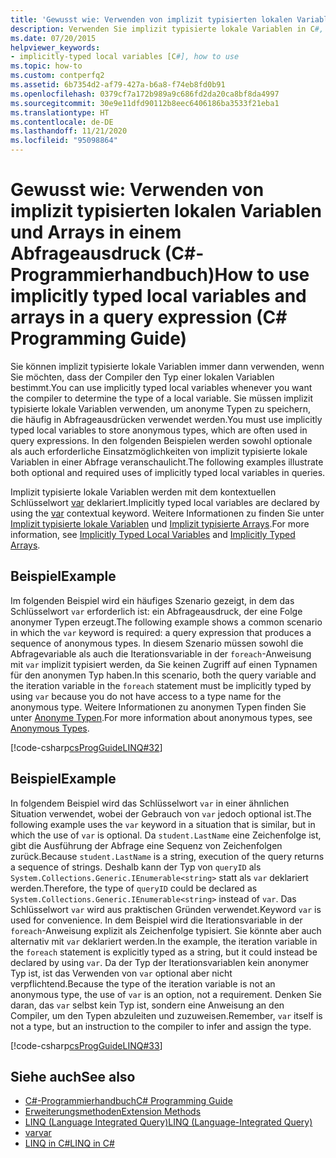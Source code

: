 ```yaml
---
title: 'Gewusst wie: Verwenden von implizit typisierten lokalen Variablen und Arrays in einem Abfrageausdruck – C#-Programmierhandbuch'
description: Verwenden Sie implizit typisierte lokale Variablen in C#, damit der Compiler den Typ einer lokalen Variablen bestimmt. Sie müssen sie verwenden, um anonyme Typen zu speichern.
ms.date: 07/20/2015
helpviewer_keywords:
- implicitly-typed local variables [C#], how to use
ms.topic: how-to
ms.custom: contperfq2
ms.assetid: 6b7354d2-af79-427a-b6a8-f74eb8fd0b91
ms.openlocfilehash: 0379cf7a172b989a9c686fd2da20ca8bf8da4997
ms.sourcegitcommit: 30e9e11dfd90112b8eec6406186ba3533f21eba1
ms.translationtype: HT
ms.contentlocale: de-DE
ms.lasthandoff: 11/21/2020
ms.locfileid: "95098864"
---
```

# <a name="how-to-use-implicitly-typed-local-variables-and-arrays-in-a-query-expression-c-programming-guide"></a><span data-ttu-id="02a7b-104">Gewusst wie: Verwenden von implizit typisierten lokalen Variablen und Arrays in einem Abfrageausdruck (C#-Programmierhandbuch)</span><span class="sxs-lookup"><span data-stu-id="02a7b-104">How to use implicitly typed local variables and arrays in a query expression (C# Programming Guide)</span></span>

<span data-ttu-id="02a7b-105">Sie können implizit typisierte lokale Variablen immer dann verwenden, wenn Sie möchten, dass der Compiler den Typ einer lokalen Variablen bestimmt.</span><span class="sxs-lookup"><span data-stu-id="02a7b-105">You can use implicitly typed local variables whenever you want the compiler to determine the type of a local variable.</span></span> <span data-ttu-id="02a7b-106">Sie müssen implizit typisierte lokale Variablen verwenden, um anonyme Typen zu speichern, die häufig in Abfrageausdrücken verwendet werden.</span><span class="sxs-lookup"><span data-stu-id="02a7b-106">You must use implicitly typed local variables to store anonymous types, which are often used in query expressions.</span></span> <span data-ttu-id="02a7b-107">In den folgenden Beispielen werden sowohl optionale als auch erforderliche Einsatzmöglichkeiten von implizit typisierte lokale Variablen in einer Abfrage veranschaulicht.</span><span class="sxs-lookup"><span data-stu-id="02a7b-107">The following examples illustrate both optional and required uses of implicitly typed local variables in queries.</span></span>  
  
 <span data-ttu-id="02a7b-108">Implizit typisierte lokale Variablen werden mit dem kontextuellen Schlüsselwort [var](../../language-reference/keywords/var.md) deklariert.</span><span class="sxs-lookup"><span data-stu-id="02a7b-108">Implicitly typed local variables are declared by using the [var](../../language-reference/keywords/var.md) contextual keyword.</span></span> <span data-ttu-id="02a7b-109">Weitere Informationen zu finden Sie unter [Implizit typisierte lokale Variablen](./implicitly-typed-local-variables.md) und [Implizit typisierte Arrays](../arrays/implicitly-typed-arrays.md).</span><span class="sxs-lookup"><span data-stu-id="02a7b-109">For more information, see [Implicitly Typed Local Variables](./implicitly-typed-local-variables.md) and [Implicitly Typed Arrays](../arrays/implicitly-typed-arrays.md).</span></span>  
  
## <a name="example"></a><span data-ttu-id="02a7b-110">Beispiel</span><span class="sxs-lookup"><span data-stu-id="02a7b-110">Example</span></span>  

 <span data-ttu-id="02a7b-111">Im folgenden Beispiel wird ein häufiges Szenario gezeigt, in dem das Schlüsselwort `var` erforderlich ist: ein Abfrageausdruck, der eine Folge anonymer Typen erzeugt.</span><span class="sxs-lookup"><span data-stu-id="02a7b-111">The following example shows a common scenario in which the `var` keyword is required: a query expression that produces a sequence of anonymous types.</span></span> <span data-ttu-id="02a7b-112">In diesem Szenario müssen sowohl die Abfragevariable als auch die Iterationsvariable in der `foreach`-Anweisung mit `var` implizit typisiert werden, da Sie keinen Zugriff auf einen Typnamen für den anonymen Typ haben.</span><span class="sxs-lookup"><span data-stu-id="02a7b-112">In this scenario, both the query variable and the iteration variable in the `foreach` statement must be implicitly typed by using `var` because you do not have access to a type name for the anonymous type.</span></span> <span data-ttu-id="02a7b-113">Weitere Informationen zu anonymen Typen finden Sie unter [Anonyme Typen](./anonymous-types.md).</span><span class="sxs-lookup"><span data-stu-id="02a7b-113">For more information about anonymous types, see [Anonymous Types](./anonymous-types.md).</span></span>  
  
 [!code-csharp[csProgGuideLINQ#32](~/samples/snippets/csharp/VS_Snippets_VBCSharp/csProgGuideLINQ/CS/csRef30LangFeatures_2.cs#32)]  
  
## <a name="example"></a><span data-ttu-id="02a7b-114">Beispiel</span><span class="sxs-lookup"><span data-stu-id="02a7b-114">Example</span></span>  

 <span data-ttu-id="02a7b-115">In folgendem Beispiel wird das Schlüsselwort `var` in einer ähnlichen Situation verwendet, wobei der Gebrauch von `var` jedoch optional ist.</span><span class="sxs-lookup"><span data-stu-id="02a7b-115">The following example uses the `var` keyword in a situation that is similar, but in which the use of `var` is optional.</span></span> <span data-ttu-id="02a7b-116">Da `student.LastName` eine Zeichenfolge ist, gibt die Ausführung der Abfrage eine Sequenz von Zeichenfolgen zurück.</span><span class="sxs-lookup"><span data-stu-id="02a7b-116">Because `student.LastName` is a string, execution of the query returns a sequence of strings.</span></span> <span data-ttu-id="02a7b-117">Deshalb kann der Typ von `queryID` als `System.Collections.Generic.IEnumerable<string>` statt als `var` deklariert werden.</span><span class="sxs-lookup"><span data-stu-id="02a7b-117">Therefore, the type of `queryID` could be declared as `System.Collections.Generic.IEnumerable<string>` instead of `var`.</span></span> <span data-ttu-id="02a7b-118">Das Schlüsselwort `var` wird aus praktischen Gründen verwendet.</span><span class="sxs-lookup"><span data-stu-id="02a7b-118">Keyword `var` is used for convenience.</span></span> <span data-ttu-id="02a7b-119">In dem Beispiel wird die Iterationsvariable in der `foreach`-Anweisung explizit als Zeichenfolge typisiert. Sie könnte aber auch alternativ mit `var` deklariert werden.</span><span class="sxs-lookup"><span data-stu-id="02a7b-119">In the example, the iteration variable in the `foreach` statement is explicitly typed as a string, but it could instead be declared by using `var`.</span></span> <span data-ttu-id="02a7b-120">Da der Typ der Iterationsvariablen kein anonymer Typ ist, ist das Verwenden von `var` optional aber nicht verpflichtend.</span><span class="sxs-lookup"><span data-stu-id="02a7b-120">Because the type of the iteration variable is not an anonymous type, the use of `var` is an option, not a requirement.</span></span> <span data-ttu-id="02a7b-121">Denken Sie daran, das `var` selbst kein Typ ist, sondern eine Anweisung an den Compiler, um den Typen abzuleiten und zuzuweisen.</span><span class="sxs-lookup"><span data-stu-id="02a7b-121">Remember, `var` itself is not a type, but an instruction to the compiler to infer and assign the type.</span></span>  
  
 [!code-csharp[csProgGuideLINQ#33](~/samples/snippets/csharp/VS_Snippets_VBCSharp/csProgGuideLINQ/CS/csRef30LangFeatures_2.cs#33)]  
  
## <a name="see-also"></a><span data-ttu-id="02a7b-122">Siehe auch</span><span class="sxs-lookup"><span data-stu-id="02a7b-122">See also</span></span>

- [<span data-ttu-id="02a7b-123">C#-Programmierhandbuch</span><span class="sxs-lookup"><span data-stu-id="02a7b-123">C# Programming Guide</span></span>](../index.md)
- [<span data-ttu-id="02a7b-124">Erweiterungsmethoden</span><span class="sxs-lookup"><span data-stu-id="02a7b-124">Extension Methods</span></span>](./extension-methods.md)
- [<span data-ttu-id="02a7b-125">LINQ (Language Integrated Query)</span><span class="sxs-lookup"><span data-stu-id="02a7b-125">LINQ (Language-Integrated Query)</span></span>](../../linq/index.md)
- [<span data-ttu-id="02a7b-126">var</span><span class="sxs-lookup"><span data-stu-id="02a7b-126">var</span></span>](../../language-reference/keywords/var.md)
- [<span data-ttu-id="02a7b-127">LINQ in C#</span><span class="sxs-lookup"><span data-stu-id="02a7b-127">LINQ in C#</span></span>](../../linq/index.md)
